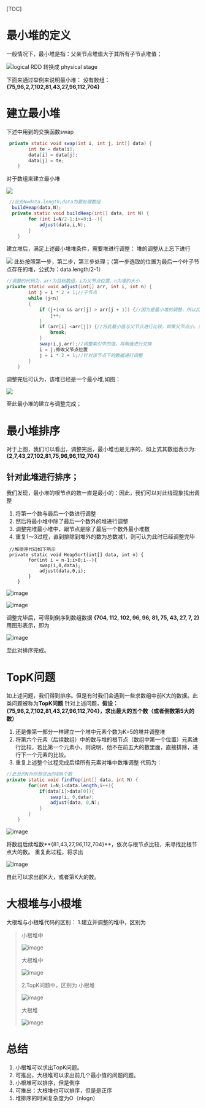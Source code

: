 [TOC]

# 最小堆的定义

一般情况下，最小堆是指：父亲节点堆值大于其所有子节点堆值；

![logical RDD 转换成 physical stage](https://xchleoit-1257060412.cos.ap-guangzhou.myqcloud.com/markdown/%E6%9C%80%E5%B0%8F%E5%A0%86/20190317164206143.png?method=download&shareKey=15066fea2de739c583cedc336d97aeb3)

下面来通过举例来说明最小堆：
设有数组：**{75,96,2,7,102,81,43,27,96,112,704}**

# 建立最小堆

下述中用到的交换函数swap

```java
 private static void swap(int i, int j, int[] data) {
        int te = data[i];
        data[i] = data[j];
        data[j] = te;
    }
```

对于数组来建立最小堆

![](https://xchleoit-1257060412.cos.ap-guangzhou.myqcloud.com/markdown/%E6%9C%80%E5%B0%8F%E5%A0%86/20190317143605513.png)

```java
 //此处N=data.length;data为要处理数组
  buildHeap(data,N);
  private static void buildHeap(int[] data, int N) {
        for (int i=N/2-1;i>=0;i--){
            adjust(data,i,N);
        }
    }
```

建立堆后，满足上述最小堆堆条件，需要堆进行调整：
堆的调整从上忘下进行

![](https://xchleoit-1257060412.cos.ap-guangzhou.myqcloud.com/markdown/%E6%9C%80%E5%B0%8F%E5%A0%86/2019031714441379.png?method=download&shareKey=66e706fd14c79283d4cafd2c950a341a)
此处按照第一步，第二步，第三步处理；（第一步选取的位置为最后一个叶子节点存在的堆，公式为：data.length/2-1）

```java
//调整的代码为，arr为目标数组，i为父节点位置，n为堆的大小
private static void adjust(int[] arr, int i, int n) {
        int j = i * 2 + 1;//子节点
        while (j<n)
        {
            if (j+1<n && arr[j] > arr[j + 1]) {//因为是最小堆的调整，所以找到堆中子节点的最小值
                j++;
            }
            if (arr[i] <arr[j]) {//将此最小值与父节点进行比较，如果父节点小，则结束，否则，将节点的值进行交换
                break;
            }
            swap(i,j,arr);//调整索引中的值，将两值进行交换
            i = j;修改父节点位置
            j = i * 2 + 1;//针对该节点下的数据进行调整
        }
    }
```

调整完后可认为，该堆已经是一个最小堆,如图：

![](https://xchleoit-1257060412.cos.ap-guangzhou.myqcloud.com/markdown/%E6%9C%80%E5%B0%8F%E5%A0%86/2019031714550663.png)

至此最小堆的建立与调整完成；

# 最小堆排序

对于上图，我们可以看出，调整完后，最小堆也是无序的，如上式其数组表示为:
**{2,7,43,27,102,81,75,96,96,112,704}**

## 针对此堆进行排序；

我们发现，最小堆的根节点的数一直是最小的：因此，我们可以对此线现象找出调整

1. 将第一个数与最后一个数进行调整
2. 然后将最小堆中除了最后一个数外的堆进行调整
3. 调整完堆最小堆中，跟节点是除了最后一个数外最小堆数
4. 重复1～3过程，直到排除到堆外的数为总数减1，则可认为此时已经调整完毕

```
 //堆排序代码如下所示
 private static void HeapSort(int[] data, int n) {
        for(int i = n-1;i>0;i--){
            swap(i,0,data);
            adjust(data,0,i);
        }
    }
```

![image](https://xchleoit-1257060412.cos.ap-guangzhou.myqcloud.com/markdown/%E6%9C%80%E5%B0%8F%E5%A0%86/20190317151235135.png)

![image](https://xchleoit-1257060412.cos.ap-guangzhou.myqcloud.com/markdown/%E6%9C%80%E5%B0%8F%E5%A0%86/20190317151336299.png?method=download&shareKey=33185d706a1242a847ac69e59ac3312f)

调整完毕后，可得到倒序到数组数据
**{704, 112, 102, 96, 96, 81, 75, 43, 27, 7, 2}**
用图形表示，即为

![image](https://xchleoit-1257060412.cos.ap-guangzhou.myqcloud.com/markdown/%E6%9C%80%E5%B0%8F%E5%A0%86/20190317151731227.png?method=download&shareKey=e831733508585e2607eff325da10e12b)

至此对排序完成。

# TopK问题

如上述问题，我们得到排序。但是有时我们会遇到一些求数组中前K大的数据。此类问题被称为**TopK问题**
针对上述问题，**假设：{75,96,2,7,102,81,43,27,96,112,704}，求出最大的五个数（或者倒数第5大的数）**

1. 还是像第一部分一样建立一个堆中元素个数为K=5的堆并调整堆
2. 将第六个元素（后续数组）中的数与堆的根节点（数组中第一个位置）元素进行比较，若比第一个元素小，则说明，他不在前五大的数里面，直接排除，进行下一个元素的比较。
3. 重复上述整个过程完成后续所有元素对堆中数堆调整
   代码为：

```java
//此处的N为你想求出的前N个数
private static void findTop(int[] data, int N) {
        for(int i=N;i<data.length;i++){
            if(data[i]>data[0]){
                swap(i, 0,data);
                adjust(data, 0,N);
            }
        }
    }
```

![image](https://xchleoit-1257060412.cos.ap-guangzhou.myqcloud.com/markdown/%E6%9C%80%E5%B0%8F%E5%A0%86/20190317160134578.png?method=download&shareKey=2849eace747f9cbf253a22b1727ef31e)

将数组后续堆数**{81,43,27,96,112,704}**，依次与根节点比较，来寻找比根节点大的数。
重复此过程，将求出

![image](https://xchleoit-1257060412.cos.ap-guangzhou.myqcloud.com/markdown/%E6%9C%80%E5%B0%8F%E5%A0%86/20190317160507199.png?method=download&shareKey=e4ab329e62639e88ae1338d6f0b5f160)

自此可以求出前K大，或者第K大的数。

# 大根堆与小根堆

大根堆与小根堆代码的区别：
	1.建立并调整的堆中，区别为

> 小根堆中
>
> ![image](https://xchleoit-1257060412.cos.ap-guangzhou.myqcloud.com/markdown/%E6%9C%80%E5%B0%8F%E5%A0%86/20190317161827138.png?method=download&shareKey=afb2a7a8734c5d110c77520e02811a59)
>
> 大根堆中
>
> ![image](https://xchleoit-1257060412.cos.ap-guangzhou.myqcloud.com/markdown/%E6%9C%80%E5%B0%8F%E5%A0%86/20190317162216287.png?method=download&shareKey=564271acfd51445b05e77e4f4f51a1ba)
>
> 2.TopK问题中，区别为
> 小根堆
>
> ![image](https://xchleoit-1257060412.cos.ap-guangzhou.myqcloud.com/markdown/%E6%9C%80%E5%B0%8F%E5%A0%86/20190317163035280.png?method=download&shareKey=27a69166de7118cb802e37bad0a48fc5)
>
> 大根堆
>
> ![image](https://xchleoit-1257060412.cos.ap-guangzhou.myqcloud.com/markdown/%E6%9C%80%E5%B0%8F%E5%A0%86/20190317163307858.png?method=download&shareKey=1e2e74b0408a40ac356005534fb8f992)
>
> 

# 总结

1. 小根堆可以求出TopK问题。
2. 可推出，大根堆可以求出前几个最小值的问题问题。
3. 小根堆可以排序，但是倒序
4. 可推出：大根堆也可以排序，但是是正序
5. 堆排序的时间复杂度为O（nlogn）
